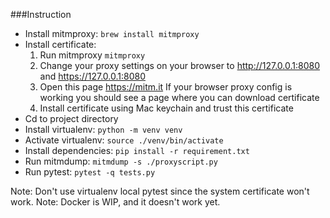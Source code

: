 ###Instruction
* Install mitmproxy: `brew install mitmproxy`
* Install certificate:
  1. Run mitmproxy `mitmproxy`
  2. Change your proxy settings on your browser to http://127.0.0.1:8080 and https://127.0.0.1:8080
  3. Open this page https://mitm.it If your browser proxy config is working you should see a page where you can download certificate
  4. Install certificate using Mac keychain and trust this certificate
* Cd to project directory
* Install virtualenv: `python -m venv venv`
* Activate virtualenv: `source ./venv/bin/activate`
* Install dependencies: `pip install -r requirement.txt`
* Run mitmdump: `mitmdump -s ./proxyscript.py`
* Run pytest: `pytest -q tests.py`

Note: Don't use virtualenv local pytest since the system certificate won't work. 
Note: Docker is WIP, and it doesn't work yet.
